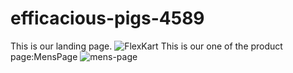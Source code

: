 # efficacious-pigs-4589
This is our landing page.
![FlexKart](https://user-images.githubusercontent.com/89844657/221492922-cc139707-bf2d-4db4-ab61-7f8f48d9bb37.png)
This is our one of the product page:MensPage
![mens-page](https://user-images.githubusercontent.com/89844657/221493133-afac7599-fb01-42f0-98ec-00351f37750c.png)
